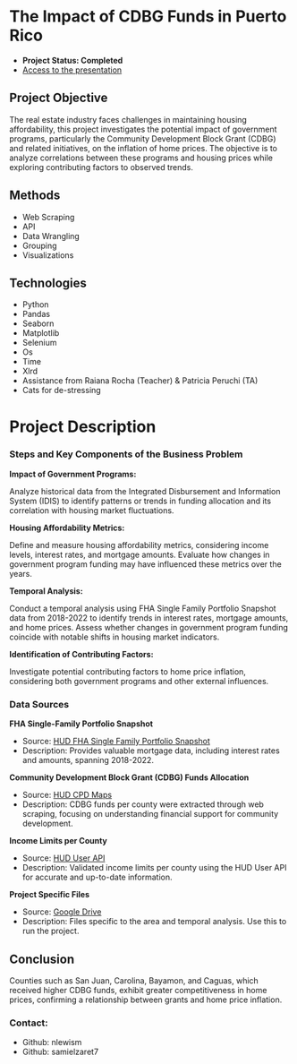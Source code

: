 # The Impact of CDBG Funds in Puerto Rico
- **Project Status: Completed**
- [Access to the presentation](https://www.canva.com/design/DAF2-OGdGTs/x3BbZ-I2ELqNVQWNPrZnuw/view?utm_content=DAF2-OGdGTs&utm_campaign=designshare&utm_medium=link&utm_source=editor)

## Project Objective
The real estate industry faces challenges in maintaining housing affordability, this project investigates the potential impact of government programs, particularly the Community Development Block Grant (CDBG) and related initiatives, on the inflation of home prices. The objective is to analyze correlations between these programs and housing prices while exploring contributing factors to observed trends.

## Methods
- Web Scraping
- API
- Data Wrangling
- Grouping
- Visualizations

## Technologies
- Python
- Pandas
- Seaborn
- Matplotlib
- Selenium
- Os
- Time
- Xlrd
- Assistance from Raiana Rocha (Teacher) & Patricia Peruchi (TA)
- Cats for de-stressing

# Project Description
### Steps and Key Components of the Business Problem

**Impact of Government Programs:**

Analyze historical data from the Integrated Disbursement and Information System (IDIS) to identify patterns or trends in funding allocation and its correlation with housing market fluctuations.

**Housing Affordability Metrics:**

Define and measure housing affordability metrics, considering income levels, interest rates, and mortgage amounts.
Evaluate how changes in government program funding may have influenced these metrics over the years.

**Temporal Analysis:**

Conduct a temporal analysis using FHA Single Family Portfolio Snapshot data from 2018-2022 to identify trends in interest rates, mortgage amounts, and home prices.
Assess whether changes in government program funding coincide with notable shifts in housing market indicators.

**Identification of Contributing Factors:**

Investigate potential contributing factors to home price inflation, considering both government programs and other external influences.

### Data Sources

**FHA Single-Family Portfolio Snapshot**

- Source: [HUD FHA Single Family Portfolio Snapshot](https://www.hud.gov/program_offices/housing/rmra/oe/rpts/sfsnap/sfsnap)
- Description: Provides valuable mortgage data, including interest rates and amounts, spanning 2018-2022.

**Community Development Block Grant (CDBG) Funds Allocation**

- Source: [HUD CPD Maps](https://egis.hud.gov/cpdmaps/)
- Description: CDBG funds per county were extracted through web scraping, focusing on understanding financial support for community development.

**Income Limits per County**

- Source: [HUD User API](https://www.huduser.gov/portal/dataset/fmr-api.html)
- Description: Validated income limits per county using the HUD User API for accurate and up-to-date information.

**Project Specific Files**
- Source: [Google Drive](https://drive.google.com/drive/folders/1nTC0RtjIsC_MhalHo5xFcBNL_M_qIE9T?usp=sharing)
- Description: Files specific to the area and temporal analysis. Use this to run the project. 

## Conclusion
Counties such as San Juan, Carolina, Bayamon, and Caguas, which received higher CDBG funds, exhibit greater competitiveness in home prices, confirming a relationship between grants and home price inflation.

### Contact: 
- Github: nlewism
- Github: samielzaret7
